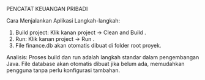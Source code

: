 PENCATAT KEUANGAN PRIBADI

Cara Menjalankan Aplikasi
Langkah-langkah:
1. Build project: Klik kanan project → Clean and Build .
2. Run: Klik kanan project → Run .
3. File finance.db akan otomatis dibuat di folder root proyek.
   
Analisis:
Proses build dan run adalah langkah standar dalam pengembangan Java.
File database akan otomatis dibuat jika belum ada, memudahkan pengguna tanpa perlu konfigurasi tambahan.
